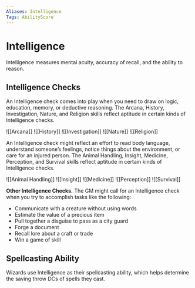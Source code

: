 ```yaml
---
Aliases: Intelligence
Tags: AbilityScore
---
```

# Intelligence

Intelligence measures mental acuity, accuracy of recall, and the ability to reason.

## Intelligence Checks

An Intelligence check comes into play when you need to draw on logic, education, memory, or deductive reasoning. The Arcana, History, Investigation, Nature, and Religion skills reflect aptitude in certain kinds of Intelligence checks.

![[Arcana]]
![[History]]
![[Investigation]]
![[Nature]]
![[Religion]]

An Intelligence check might reflect an effort to read body language, understand someone’s feelings, notice things about the environment, or care for an injured person. The Animal Handling, Insight, Medicine, Perception, and Survival skills reflect aptitude in certain kinds of Intelligence checks.

![[Animal Handling]]
![[Insight]]
![[Medicine]]
![[Perception]]
![[Survival]]

**Other Intelligence Checks.** The GM might call for an Intelligence check when you try to accomplish tasks like the following:

-   Communicate with a creature without using words
-   Estimate the value of a precious item
-   Pull together a disguise to pass as a city guard
-   Forge a document
-   Recall lore about a craft or trade
-   Win a game of skill

## Spellcasting Ability

Wizards use Intelligence as their spellcasting ability, which helps determine the saving throw DCs of spells they cast.